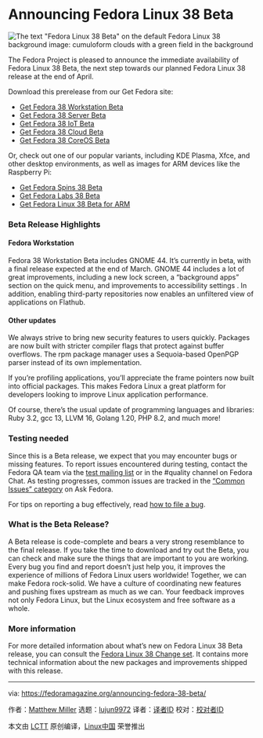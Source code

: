 [#]: subject: "Announcing Fedora Linux 38 Beta"
[#]: via: "https://fedoramagazine.org/announcing-fedora-38-beta/"
[#]: author: "Matthew Miller https://fedoramagazine.org/author/mattdm/"
[#]: collector: "lujun9972"
[#]: translator: " "
[#]: reviewer: " "
[#]: publisher: " "
[#]: url: " "

Announcing Fedora Linux 38 Beta
======

![The text "Fedora Linux 38 Beta" on the default Fedora Linux 38 background image: cumuloform clouds with a green field in the background][1]

The Fedora Project is pleased to announce the immediate availability of Fedora Linux 38 Beta, the next step towards our planned Fedora Linux 38 release at the end of April.

Download this prerelease from our Get Fedora site:

  * [Get Fedora 38 Workstation Beta ][2]
  * [Get Fedora 38 Server Beta][3]
  * [Get Fedora 38 IoT Beta][4]
  * [Get Fedora 38 Cloud Beta][5]
  * [Get Fedora 38 CoreOS Beta][6]



Or, check out one of our popular variants, including KDE Plasma, Xfce, and other desktop environments, as well as images for ARM devices like the Raspberry Pi:

  * [Get Fedora Spins 38 Beta][7]
  * [Get Fedora Labs 38 Beta][8]
  * [Get Fedora Linux 38 Beta for ARM][9]



### Beta Release Highlights

#### Fedora Workstation

Fedora 38 Workstation Beta includes GNOME 44. It’s currently in beta, with a final release expected at the end of March. GNOME 44 includes a lot of great improvements, including a new lock screen, a “background apps” section on the quick menu, and improvements to accessibility settings . In addition, enabling third-party repositories now enables an unfiltered view of applications on Flathub.

#### Other updates

We always strive to bring new security features to users quickly. Packages are now built with stricter compiler flags that protect against buffer overflows. The rpm package manager uses a Sequoia-based OpenPGP parser instead of its own implementation.

If you’re profiling applications, you’ll appreciate the frame pointers now built into official packages. This makes Fedora Linux a great platform for developers looking to improve Linux application performance.

Of course, there’s the usual update of programming languages and libraries: Ruby 3.2, gcc 13, LLVM 16, Golang 1.20, PHP 8.2, and much more!

### Testing needed

Since this is a Beta release, we expect that you may encounter bugs or missing features. To report issues encountered during testing, contact the Fedora QA team via the [test mailing list][10] or in the #quality channel on Fedora Chat. As testing progresses, common issues are tracked in the [“Common Issues” category][11] on Ask Fedora.

For tips on reporting a bug effectively, read [how to file a bug][12].

### What is the Beta Release?

A Beta release is code-complete and bears a very strong resemblance to the final release. If you take the time to download and try out the Beta, you can check and make sure the things that are important to you are working. Every bug you find and report doesn’t just help you, it improves the experience of millions of Fedora Linux users worldwide! Together, we can make Fedora rock-solid. We have a culture of coordinating new features and pushing fixes upstream as much as we can. Your feedback improves not only Fedora Linux, but the Linux ecosystem and free software as a whole.

### More information

For more detailed information about what’s new on Fedora Linux 38 Beta release, you can consult the [Fedora Linux 38 Change set][13]. It contains more technical information about the new packages and improvements shipped with this release.

--------------------------------------------------------------------------------

via: https://fedoramagazine.org/announcing-fedora-38-beta/

作者：[Matthew Miller][a]
选题：[lujun9972][b]
译者：[译者ID](https://github.com/译者ID)
校对：[校对者ID](https://github.com/校对者ID)

本文由 [LCTT](https://github.com/LCTT/TranslateProject) 原创编译，[Linux中国](https://linux.cn/) 荣誉推出

[a]: https://fedoramagazine.org/author/mattdm/
[b]: https://github.com/lujun9972
[1]: https://fedoramagazine.org/wp-content/uploads/2023/03/f38-beta-816x345.jpg
[2]: https://getfedora.org/workstation/download/
[3]: https://getfedora.org/server/download/
[4]: https://getfedora.org/iot/download/
[5]: https://alt.fedoraproject.org/en/cloud/
[6]: https://getfedora.org/en/coreos/download
[7]: https://spins.fedoraproject.org/prerelease
[8]: https://labs.fedoraproject.org/prerelease
[9]: https://arm.fedoraproject.org/prerelease
[10]: https://lists.fedoraproject.org/archives/list/test%40lists.fedoraproject.org/
[11]: https://discussion.fedoraproject.org/tags/c/ask/common-issues/82/f38
[12]: https://docs.fedoraproject.org/en-US/quick-docs/howto-file-a-bug/
[13]: https://fedoraproject.org/wiki/Releases/38/ChangeSet
